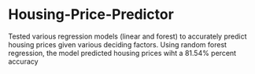 # Housing-Price-Predictor

Tested various regression models (linear and forest) to accurately predict housing prices given various deciding factors. Using random forest regression, the model predicted housing prices wiht a 81.54% percent accuracy  
